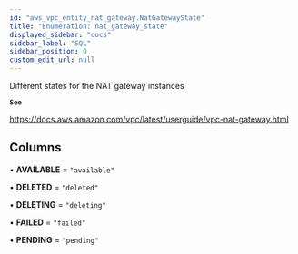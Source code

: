 ```yaml
---
id: "aws_vpc_entity_nat_gateway.NatGatewayState"
title: "Enumeration: nat_gateway_state"
displayed_sidebar: "docs"
sidebar_label: "SQL"
sidebar_position: 0
custom_edit_url: null
---
```


Different states for the NAT gateway instances

**`See`**

https://docs.aws.amazon.com/vpc/latest/userguide/vpc-nat-gateway.html

## Columns

• **AVAILABLE** = ``"available"``

• **DELETED** = ``"deleted"``

• **DELETING** = ``"deleting"``

• **FAILED** = ``"failed"``

• **PENDING** = ``"pending"``
